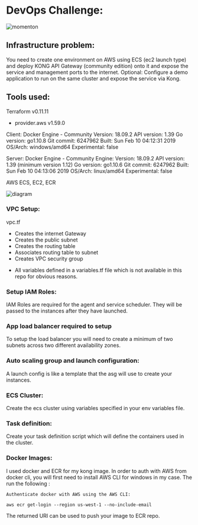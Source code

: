 # DevOps Challenge:

![momenton](https://s3-ap-southeast-2.amazonaws.com/aws-ecs-setup/momenton_logo.PNG)

## Infrastructure problem:

You need to create one environment on AWS using ECS (ec2 launch type)
and deploy KONG API Gateway (community edition) onto it and expose the
service and management ports to the internet.
Optional: Configure a demo application to run on the same cluster and
expose the service via Kong.


## Tools used:

Terraform v0.11.11
+ provider.aws v1.59.0

Client: Docker Engine - Community
 Version:           18.09.2
 API version:       1.39
 Go version:        go1.10.8
 Git commit:        6247962
 Built:             Sun Feb 10 04:12:31 2019
 OS/Arch:           windows/amd64
 Experimental:      false

Server: Docker Engine - Community
 Engine:
  Version:          18.09.2
  API version:      1.39 (minimum version 1.12)
  Go version:       go1.10.6
  Git commit:       6247962
  Built:            Sun Feb 10 04:13:06 2019
  OS/Arch:          linux/amd64
  Experimental:     false

AWS ECS, EC2, ECR

![diagram](https://s3-ap-southeast-2.amazonaws.com/aws-ecs-setup/diagram.PNG)

### VPC Setup:

vpc.tf

- Creates the internet Gateway
- Creates the public subnet
- Creates the routing table
- Associates routing table to subnet
- Creates VPC security group

* All variables defined in a variables.tf file which is not available in this repo for obvious reasons.

### Setup IAM Roles:

IAM Roles are required for the agent and service scheduler. They will be passed to the instances after they have launched.

### App load balancer required to setup

To setup the load balancer you will need to create a minimum of two subnets across two different availability zones.

### Auto scaling group and launch configuration:

A launch config is like a template that the asg will use to create your instances.

### ECS Cluster:

Create the ecs cluster using variables specified in your env variables file.

### Task definition:

Create your task definition script which will define the containers used in the cluster.

### Docker Images:

I used docker and ECR for my kong image. In order to auth with AWS from docker cli, you will first need to install AWS CLI for windows in my case. The run the following :

```
Authenticate docker with AWS using the AWS CLI:

aws ecr get-login --region us-west-1 --no-include-email
```

The returned URI can be used to push your image to ECR repo.
